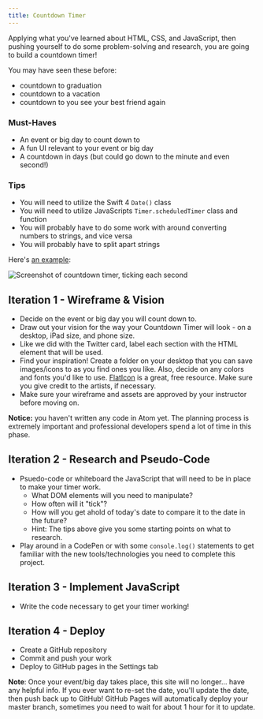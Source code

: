 ```yaml
---
title: Countdown Timer
---
```


Applying what you've learned about HTML, CSS, and JavaScript, then pushing yourself to do some problem-solving and research, you are going to build a countdown timer!

You may have seen these before:
- countdown to graduation
- countdown to a vacation
- countdown to you see your best friend again

### Must-Haves

- An event or big day to count down to
- A fun UI relevant to your event or big day
- A countdown in days (but could go down to the minute and even second!)

### Tips

- You will need to utilize the Swift 4 `Date()` class
- You will need to utilize JavaScripts `Timer.scheduledTimer` class and function
- You will probably have to do some work with around converting numbers to strings, and vice versa
- You will probably have to split apart strings

Here's <a target="blank" href="https://turingschool-projects.github.io/countdown-timer-js/">an example</a>:

<img alt="Screenshot of countdown timer, ticking each second" src="{{ site.url }}/swift-ios/projects/countdown-timer/assets/example.gif">

## Iteration 1 - Wireframe & Vision

- Decide on the event or big day you will count down to.
- Draw out your vision for the way your Countdown Timer will look - on a desktop, iPad size, and phone size.
- Like we did with the Twitter card, label each section with the HTML element that will be used.
- Find your inspiration! Create a folder on your desktop that you can save images/icons to as you find ones you like. Also, decide on any colors and fonts you'd like to use. <a target="blank" href="https://www.flaticon.com/">FlatIcon</a> is a great, free resource. Make sure you give credit to the artists, if necessary.
- Make sure your wireframe and assets are approved by your instructor before moving on.

**Notice:** you haven't written any code in Atom yet. The planning process is extremely important and professional developers spend a lot of time in this phase.
<br>

## Iteration 2 - Research and Pseudo-Code

- Psuedo-code or whiteboard the JavaScript that will need to be in place to make your timer work.
  - What DOM elements will you need to manipulate?
  - How often will it "tick"?
  - How will you get ahold of today's date to compare it to the date in the future?
  - Hint: The tips above give you some starting points on what to research.
- Play around in a CodePen or with some `console.log()` statements to get familiar with the new tools/technologies you need to complete this project.

## Iteration 3 - Implement JavaScript

- Write the code necessary to get your timer working!

## Iteration 4 - Deploy

- Create a GitHub repository
- Commit and push your work
- Deploy to GitHub pages in the Settings tab

**Note**: Once your event/big day takes place, this site will no longer... have any helpful info. If you ever want to re-set the date, you'll update the date, then push back up to GitHub! GitHub Pages will automatically deploy your master branch, sometimes you need to wait for about 1 hour for it to update.
